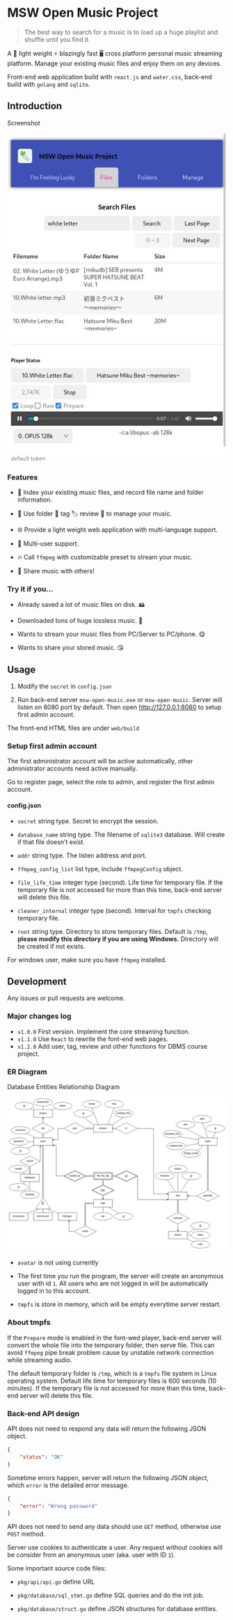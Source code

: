 # MSW Open Music Project

> The best way to search for a music is to load up a huge playlist and shuffle until you find it.

A 💪 light weight ⚡️ blazingly fast 🖥️ cross platform personal music streaming platform. Manage your existing music files and enjoy them on any devices.

Front-end web application build with `react.js` and `water.css`, back-end build with `golang` and `sqlite`.

## Introduction

Screenshot

![demo1](demo1.jpg)

### Features

- 🔎 Index your existing music files, and record file name and folder information.

- 📕 Use folder 📁 tag 🏷️ review 💬 to manage your music.

- 🌐 Provide a light weight web application with multi-language support.

- 👥 Multi-user support.

- 🔥 Call `ffmpeg` with customizable preset to stream your music.

- 🔗 Share music with others!

### Try it if you...

- Already saved a lot of music files on disk. 🖴

- Downloaded tons of huge lossless music. 🎵

- Wants to stream your music files from PC/Server to PC/phone. 😋

- Wants to share your stored music. 😘

## Usage

1. Modify the `secret` in `config.json`

2. Run back-end server `msw-open-music.exe` or `msw-open-music`. Server will listen on 8080 port by default. Then open <http://127.0.0.1:8080> to setup first admin account.

The front-end HTML files are under `web/build`

### Setup first admin account

The first administrator account will be active automatically, other administrator accounts need active manually.

Go to register page, select the role to admin, and register the first admin account.

#### config.json

- `secret` string type. Secret to encrypt the session.

- `database_name` string type. The filename of `sqlite3` database. Will create if that file doesn't exist.
- `addr` string type. The listen address and port.
- `ffmpeg_config_list` list type, include `ffmpegConfig` object.
- `file_life_time` integer type (second). Life time for temporary file. If the temporary file is not accessed for more than this time, back-end server will delete this file.
- `cleaner_internal` integer type (second). Interval for `tmpfs` checking temporary file.
- `root` string type. Directory to store temporary files. Default is `/tmp`, **please modify this directory if you are using Windows.** Directory will be created if not exists.

For windows user, make sure you have `ffmpeg` installed.

## Development

Any issues or pull requests are welcome.

### Major changes log

- `v1.0.0` First version. Implement the core streaming function.
- `v1.1.0` Use `React` to rewrite the font-end web pages.
- `v1.2.0` Add user, tag, review and other functions for DBMS course project.

### ER Diagram

Database Entities Relationship Diagram

![ER Diagram](erdiagram.png)

- `avatar` is not using currently

- The first time you run the program, the server will create an anonymous user with id `1`. All users who are not logged in will be automatically logged in to this account.

- `tmpfs` is store in memory, which will be empty everytime server restart.

### About tmpfs

If the `Prepare` mode is enabled in the font-wed player, back-end server will convert the whole file into the temporary folder, then serve file. This can avoid `ffmpeg` pipe break problem cause by unstable network connection while streaming audio.

The default temporary folder is `/tmp`, which is a `tmpfs` file system in Linux operating system. Default life time for temporary files is 600 seconds (10 minutes). If the temporary file is not accessed for more than this time, back-end server will delete this file.

### Back-end API design

API does not need to respond any data will return the following JSON object.

```json
{
    "status": "OK"
}
```

Sometime errors happen, server will return the following JSON object, which `error` is the detailed error message.

```json
{
    "error": "Wrong password"
}
```

API does not need to send any data should use `GET` method, otherwise use `POST` method.

Server use cookies to authenticate a user. Any request without cookies will be consider from an anonymous user (aka. user with ID `1`).

Some important source code files:

- `pkg/api/api.go` define URL

- `pkg/database/sql_stmt.go` define SQL queries and do the init job.

- `pkg/database/struct.go` define JSON structures for database entities.

